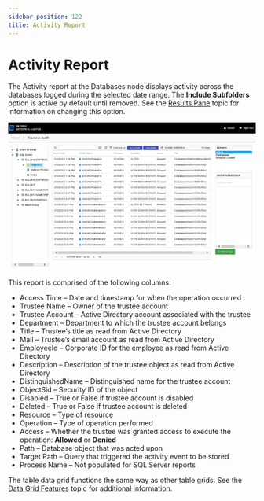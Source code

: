```yaml
---
sidebar_position: 122
title: Activity Report
---
```


# Activity Report

The Activity report at the Databases node displays activity across the databases logged during the selected date range. The **Include Subfolders** option is active by default until removed. See the [Results Pane](../../Navigate/Overview#Results "Results Pane") topic for information on changing this option.

![Activity report at the Databases node](../../../../../../../../static/Content/Resources/Images/Access/InformationCenter/ResourceAudit/SQL/DatabasesActivity.png "Activity report at the Databases node")

This report is comprised of the following columns:

* Access Time – Date and timestamp for when the operation occurred
* Trustee Name – Owner of the trustee account
* Trustee Account – Active Directory account associated with the trustee
* Department – Department to which the trustee account belongs
* Title – Trustee’s title as read from Active Directory
* Mail – Trustee’s email account as read from Active Directory
* EmployeeId – Corporate ID for the employee as read from Active Directory
* Description – Description of the trustee object as read from Active Directory
* DistinguishedName – Distinguished name for the trustee account
* ObjectSid – Security ID of the object
* Disabled – True or False if trustee account is disabled
* Deleted – True or False if trustee account is deleted
* Resource – Type of resource
* Operation – Type of operation performed
* Access – Whether the trustee was granted access to execute the operation: **Allowed** or **Denied**
* Path – Database object that was acted upon
* Target Path – Query that triggered the activity event to be stored
* Process Name – Not populated for SQL Server reports

The table data grid functions the same way as other table grids. See the [Data Grid Features](../../../../General/DataGrid "Data Grid Features") topic for additional information.